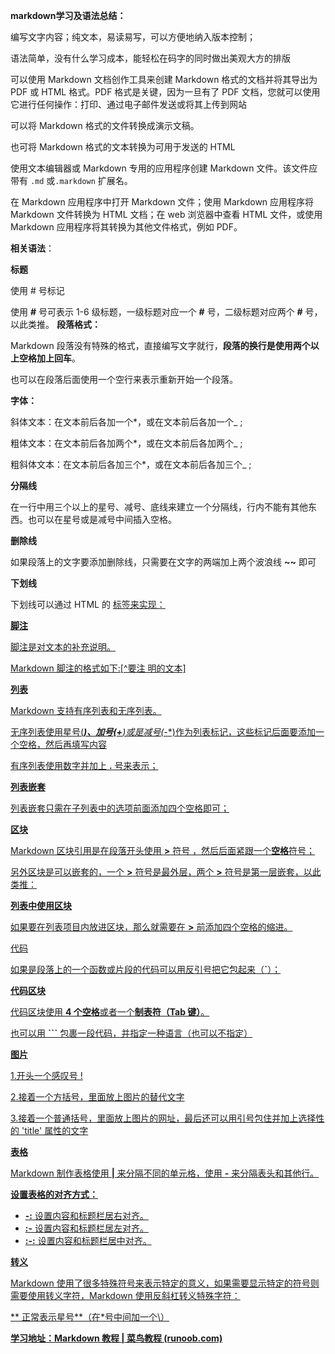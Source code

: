 **markdown学习及语法总结：**

编写文字内容；纯文本，易读易写，可以方便地纳入版本控制；

语法简单，没有什么学习成本，能轻松在码字的同时做出美观大方的排版

可以使用 Markdown 文档创作工具来创建 Markdown 格式的文档并将其导出为 PDF 或 HTML 格式。PDF 格式是关键，因为一旦有了 PDF 文档，您就可以使用它进行任何操作：打印、通过电子邮件发送或将其上传到网站

可以将 Markdown 格式的文件转换成演示文稿。

也可将 Markdown 格式的文本转换为可用于发送的 HTML

使用文本编辑器或 Markdown 专用的应用程序创建 Markdown 文件。该文件应带有 `.md` 或`.markdown` 扩展名。

在 Markdown 应用程序中打开 Markdown 文件；使用 Markdown 应用程序将 Markdown 文件转换为 HTML 文档；在 web 浏览器中查看 HTML 文件，或使用 Markdown 应用程序将其转换为其他文件格式，例如 PDF。

**相关语法**：

**标题**

使用 # 号标记

使用 **#** 号可表示 1-6 级标题，一级标题对应一个 **#** 号，二级标题对应两个 **#** 号，以此类推。       **段落格式：**

Markdown 段落没有特殊的格式，直接编写文字就行，**段落的换行是使用两个以上空格加上回车**。

也可以在段落后面使用一个空行来表示重新开始一个段落。

**字体：**

斜体文本：在文本前后各加一个*，或在文本前后各加一个_ ;

粗体文本：在文本前后各加两个*，或在文本前后各加两个_ ;

粗斜体文本：在文本前后各加三个*，或在文本前后各加三个_ ;

**分隔线**

在一行中用三个以上的星号、减号、底线来建立一个分隔线，行内不能有其他东西。也可以在星号或是减号中间插入空格。

**删除线**

如果段落上的文字要添加删除线，只需要在文字的两端加上两个波浪线 **~~** 即可

**下划线**

下划线可以通过 HTML 的 **<u>** 标签来实现：

**脚注**

脚注是对文本的补充说明。

Markdown 脚注的格式如下:[^要注 明的文本]

**列表**

Markdown 支持有序列表和无序列表。

无序列表使用星号(*****)、加号(**+**)或是减号(**-**)作为列表标记，这些标记后面要添加一个空格，然后再填写内容

有序列表使用数字并加上 **.** 号来表示；

**列表嵌套**

列表嵌套只需在子列表中的选项前面添加四个空格即可；

**区块**

Markdown 区块引用是在段落开头使用 **>** 符号 ，然后后面紧跟一个**空格**符号；

另外区块是可以嵌套的，一个 **>** 符号是最外层，两个 **>** 符号是第一层嵌套，以此类推：

**列表中使用区块**

如果要在列表项目内放进区块，那么就需要在 **>** 前添加四个空格的缩进。

 代码

如果是段落上的一个函数或片段的代码可以用反引号把它包起来（**`**）；

**代码区块**

代码区块使用 **4 个空格**或者一个**制表符（Tab 键）**。

也可以用 **```** 包裹一段代码，并指定一种语言（也可以不指定）

**图片**

1.开头一个感叹号 !

2.接着一个方括号，里面放上图片的替代文字

3.接着一个普通括号，里面放上图片的网址，最后还可以用引号包住并加上选择性的 'title' 属性的文字

**表格**

Markdown 制作表格使用 **|** 来分隔不同的单元格，使用 **-** 来分隔表头和其他行。

**设置表格的对齐方式：**

- **-:** 设置内容和标题栏居右对齐。
- **:-** 设置内容和标题栏居左对齐。
- **:-:** 设置内容和标题栏居中对齐。

**转义**

Markdown 使用了很多特殊符号来表示特定的意义，如果需要显示特定的符号则需要使用转义字符，Markdown 使用反斜杠转义特殊字符：

\*\* 正常表示星号\*\*（在*号中间加一个\）

**学习地址：[Markdown 教程 | 菜鸟教程 (runoob.com)](https://www.runoob.com/markdown/md-tutorial.html)**